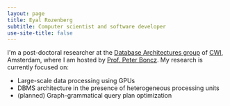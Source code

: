 ```yaml
---
layout: page
title: Eyal Rozenberg
subtitle: Computer scientist and software developer
use-site-title: false
---
```


I'm a post-doctoral researcher at the <a href="https://www.cwi.nl/research/groups/database-architectures/database-architectures">Database Architectures group</a> of <a href="https://www.cwi.nl">CWI</a>, Amsterdam, where I am hosted by <a href="http://homepages.cwi.nl/~boncz/">Prof. Peter Boncz</a>. My research is currently focused on:

* Large-scale data processing using GPUs
* DBMS architecture in the presence of heterogeneous processing units
* (planned) Graph-grammatical query plan optimization


